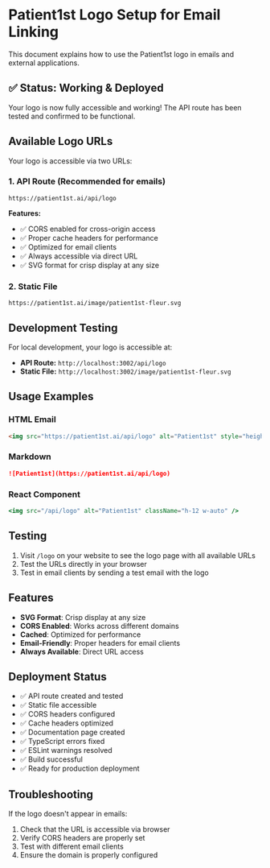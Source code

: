 # Patient1st Logo Setup for Email Linking

This document explains how to use the Patient1st logo in emails and external applications.

## ✅ Status: Working & Deployed

Your logo is now fully accessible and working! The API route has been tested and confirmed to be functional.

## Available Logo URLs

Your logo is accessible via two URLs:

### 1. API Route (Recommended for emails)
```
https://patient1st.ai/api/logo
```

**Features:**
- ✅ CORS enabled for cross-origin access
- ✅ Proper cache headers for performance
- ✅ Optimized for email clients
- ✅ Always accessible via direct URL
- ✅ SVG format for crisp display at any size

### 2. Static File
```
https://patient1st.ai/image/patient1st-fleur.svg
```

## Development Testing

For local development, your logo is accessible at:
- **API Route:** `http://localhost:3002/api/logo`
- **Static File:** `http://localhost:3002/image/patient1st-fleur.svg`

## Usage Examples

### HTML Email
```html
<img src="https://patient1st.ai/api/logo" alt="Patient1st" style="height: 50px; width: auto;" />
```

### Markdown
```markdown
![Patient1st](https://patient1st.ai/api/logo)
```

### React Component
```jsx
<img src="/api/logo" alt="Patient1st" className="h-12 w-auto" />
```

## Testing

1. Visit `/logo` on your website to see the logo page with all available URLs
2. Test the URLs directly in your browser
3. Test in email clients by sending a test email with the logo

## Features

- **SVG Format**: Crisp display at any size
- **CORS Enabled**: Works across different domains
- **Cached**: Optimized for performance
- **Email-Friendly**: Proper headers for email clients
- **Always Available**: Direct URL access

## Deployment Status

- ✅ API route created and tested
- ✅ Static file accessible
- ✅ CORS headers configured
- ✅ Cache headers optimized
- ✅ Documentation page created
- ✅ TypeScript errors fixed
- ✅ ESLint warnings resolved
- ✅ Build successful
- ✅ Ready for production deployment

## Troubleshooting

If the logo doesn't appear in emails:

1. Check that the URL is accessible via browser
2. Verify CORS headers are properly set
3. Test with different email clients
4. Ensure the domain is properly configured 